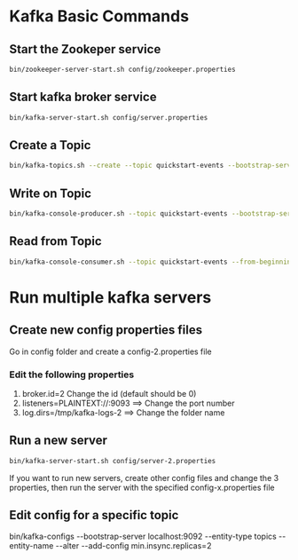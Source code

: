 # Kafka Basic Commands

## Start the Zookeper service
```bash
bin/zookeeper-server-start.sh config/zookeeper.properties
```

## Start kafka broker service
```bash
bin/kafka-server-start.sh config/server.properties
```

## Create a Topic
```bash
bin/kafka-topics.sh --create --topic quickstart-events --bootstrap-server localhost:9092 --replication-factor 1 --partitions 1
```

## Write on Topic
```bash
bin/kafka-console-producer.sh --topic quickstart-events --bootstrap-server localhost:9092
```

## Read from Topic
```bash
bin/kafka-console-consumer.sh --topic quickstart-events --from-beginning --bootstrap-server localhost:9092
```

# Run multiple kafka servers

## Create new config properties files
Go in config folder and create a config-2.properties file

### Edit the following properties
1. broker.id=2 Change the id (default should be 0)
2. listeners=PLAINTEXT://:9093 ==> Change the port number
3. log.dirs=/tmp/kafka-logs-2 ==> Change the folder name

## Run a new server
```bash
bin/kafka-server-start.sh config/server-2.properties
```

If you want to run new servers, create other config files and change the 3 properties, then run the server with the specified config-x.properties file

## Edit config for a specific topic
bin/kafka-configs --bootstrap-server localhost:9092 --entity-type topics --entity-name <topic-name> --alter --add-config min.insync.replicas=2